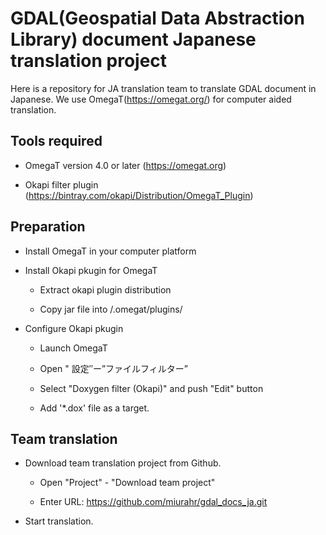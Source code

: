 GDAL(Geospatial Data Abstraction Library) document Japanese translation project 
===============================================================================

Here is a repository for JA translation team to translate GDAL document in Japanese.
We use OmegaT(https://omegat.org/) for computer aided translation.


Tools required
--------------

* OmegaT version 4.0 or later  (https://omegat.org)

* Okapi filter plugin (https://bintray.com/okapi/Distribution/OmegaT_Plugin)


Preparation
------------

* Install OmegaT in your computer platform

* Install Okapi pkugin for OmegaT

  - Extract okapi plugin distribution

  - Copy jar file into <HOME DIR>/.omegat/plugins/

* Configure Okapi pkugin

  - Launch OmegaT

  - Open " 設定″ー”ファイルフィルター”

  - Select "Doxygen filter (Okapi)" and push "Edit" button

  - Add '*.dox' file as a target.


Team translation
-----------------

* Download team translation project from Github.

  - Open "Project" - "Download team project"

  - Enter URL: https://github.com/miurahr/gdal_docs_ja.git

* Start translation.
